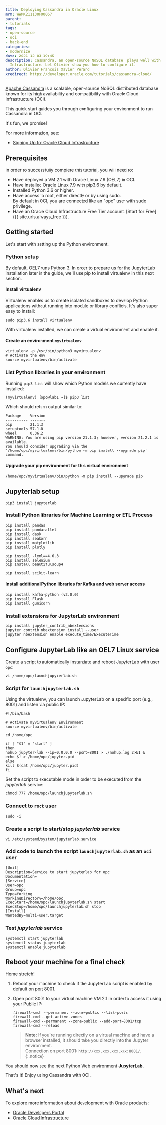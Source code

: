 ```yaml
---
title: Deploying Cassandra in Oracle Linux
mrm: WWMK211130P00067
parent:
- tutorials
tags:
- open-source
- oci
- back-end
categories:
- modernize
date: 2021-12-03 19:45
description: Cassandra, an open-source NoSQL database, plays well with Oracle Cloud
  Infrastructure. Let Olivier show you how to configure it.
author: Olivier Francois Xavier Perard
xredirect: https://developer.oracle.com/tutorials/cassandra-cloud/
---
```

[Apache Cassandra] is a scalable, open-source NoSQL distributed database known for its high availability and compatibility with Oracle Cloud Infrastructure (OCI).  

This quick start guides you through configuring your environment to run Cassandra in OCI.  

It's fun, we promise!  

For more information, see:  

* [Signing Up for Oracle Cloud Infrastructure](https://docs.oracle.com/iaas/Content/GSG/Tasks/signingup.htm)

## Prerequisites

In order to successfully complete this tutorial, you will need to:  

* Have deployed a VM 2.1 with Oracle Linux 7.9 (OEL7) in OCI.
* Have installed Oracle Linux 7.9 with pip3.6 by default.
* Installed Python 3.6 or higher.
* Have access to root, either directly or by using sudo.  
  By default in OCI, you are connected like an "opc" user with sudo privilege.
* Have an Oracle Cloud Infrastructure Free Tier account. [Start for Free]({{ site.urls.always_free }}).

## Getting started

Let's start with setting up the Python environment.

### Python setup

By default, OEL7 runs Python 3. In order to prepare us for the JupyterLab installation later in the guide, we'll use pip to install virtualenv in this next section.

#### Install virtualenv

Virtualenv enables us to create isolated sandboxes to develop Python applications without running into module or library conflicts. It's also super easy to install:  

```console
sudo pip3.6 install virtualenv
```

With virtualenv installed, we can create a virtual environment and enable it.

#### Create an environment `myvirtualenv`

```conosle
virtualenv -p /usr/bin/python3 myvirtualenv
# Activate the env
source myvirtualenv/bin/activate
```

### List Python libraries in your environment

Running `pip3 list` will show which Python models we currently have installed:  

```console
(myvirtualenv) [opc@lab1 ~]$ pip3 list
```

Which should return output similar to:

```console
Package    Version
---------- -------
pip        21.1.3
setuptools 57.1.0
wheel      0.36.2
WARNING: You are using pip version 21.1.3; however, version 21.2.1 is available.
You should consider upgrading via the '/home/opc/myvirtualenv/bin/python -m pip install --upgrade pip' command.
```

#### Upgrade your pip environment for this virtual environment

```console
/home/opc/myvirtualenv/bin/python -m pip install --upgrade pip
```

## Jupyterlab setup

```console
pip3 install jupyterlab
```

### Install Python libraries for Machine Learning or ETL Process

```console
pip install pandas
pip install pandarallel
pip install dask
pip install seaborn
pip install matplotlib
pip install plotly

pip install -lxml==4.6.3
pip install selenium
pip install beautifulsoup4

pip install scikit-learn
```

#### Install additional Python libraries for Kafka and web server access

```console
pip install kafka-python (v2.0.0)
pip install Flask
pip install gunicorn
```

### Install extensions for JupyterLab environment

```console
pip install jupyter_contrib_nbextensions
jupyter contrib nbextension install --user
jupyter nbextension enable execute_time/ExecuteTime
```

## Configure JupyterLab like an OEL7 Linux service

Create a script to automatically instantiate and reboot JupyterLab with user `opc`:  

```console
vi /home/opc/launchjupyterlab.sh
```

### Script for `launchjupyterlab.sh`

Using the virtualenv, you can launch JupyterLab on a specific port (e.g., 8001) and listen via public IP:  

```console
#!/bin/bash

# Activate myvirtualenv Environment
source myvirtualenv/bin/activate

cd /home/opc

if [ "$1" = "start" ]
then
nohup jupyter-lab --ip=0.0.0.0 --port=8001 > ./nohup.log 2>&1 &
echo $! > /home/opc/jupyter.pid
else
kill $(cat /home/opc/jupyter.pid)
fi
```

Set the script to executable mode in order to be executed from the *jupyterlab* service:  

```console
chmod 777 /home/opc/launchjupyterlab.sh
```

### Connect to `root` user

```console
sudo -i
```

### Create a script to start/stop *jupyterlab* service

```console
vi /etc/systemd/system/jupyterlab.service
```

### Add code to launch the script `launchjupyterlab.sh` as an `oci` user

```console
[Unit]
Description=Service to start jupyterlab for opc
Documentation=
[Service]
User=opc
Group=opc
Type=forking
WorkingDirectory=/home/opc
ExecStart=/home/opc/launchjupyterlab.sh start
ExecStop=/home/opc/launchjupyterlab.sh stop
[Install]
WantedBy=multi-user.target
```

### Test *jupyterlab* service

```console
systemctl start jupyterlab
systemctl status jupyterlab
systemctl enable jupyterlab
```

## Reboot your machine for a final check

Home stretch!  

1. Reboot your machine to check if the JupyterLab script is enabled by default on port 8001.
2. Open port 8001 to your virtual machine VM 2.1 in order to access it using your Public IP:  

      ```console
      firewall-cmd  --permanent --zone=public --list-ports
      firewall-cmd --get-active-zones
      firewall-cmd --permanent --zone=public --add-port=8001/tcp
      firewall-cmd --reload
      ```

   >**Note:** If you're running directly on a virtual machine and have a browser installed, it should take you directly into the Jupyter environment.  
   >Connection on port 8001: `http://xxx.xxx.xxx.xxx:8001/`.
   {:.notice}

You should now see the next Python Web environment **JupyterLab**.

That's it! Enjoy using Cassandra with OCI.

## What's next

To explore more information about development with Oracle products:

* [Oracle Developers Portal](https://developer.oracle.com/)
* [Oracle Cloud Infrastructure](https://www.oracle.com/cloud/)

<!--- links -->

[OCI Cloud Shell]: https://docs.oracle.com/en-us/iaas/Content/API/Concepts/cloudshellintro.htm

[Apache Cassandra]: https://cassandra.apache.org/_/index.html